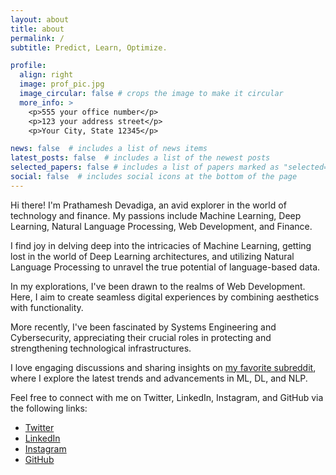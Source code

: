 ```yaml
---
layout: about
title: about
permalink: /
subtitle: Predict, Learn, Optimize. 

profile:
  align: right
  image: prof_pic.jpg
  image_circular: false # crops the image to make it circular
  more_info: >
    <p>555 your office number</p>
    <p>123 your address street</p>
    <p>Your City, State 12345</p>

news: false  # includes a list of news items
latest_posts: false  # includes a list of the newest posts
selected_papers: false # includes a list of papers marked as "selected={true}"
social: false  # includes social icons at the bottom of the page
---
```

Hi there! I'm Prathamesh Devadiga, an avid explorer in the world of technology and finance. My passions include Machine Learning, Deep Learning, Natural Language Processing, Web Development, and Finance.

I find joy in delving deep into the intricacies of Machine Learning, getting lost in the world of Deep Learning architectures, and utilizing Natural Language Processing to unravel the true potential of language-based data.

In my explorations, I've been drawn to the realms of Web Development. Here, I aim to create seamless digital experiences by combining aesthetics with functionality.

More recently, I've been fascinated by Systems Engineering and Cybersecurity, appreciating their crucial roles in protecting and strengthening technological infrastructures.


I love engaging discussions and sharing insights on [my favorite subreddit](http://reddit.com/r/MachineLearning), where I explore the latest trends and advancements in ML, DL, and NLP.

Feel free to connect with me on Twitter, LinkedIn, Instagram, and GitHub via the following links:

- [Twitter](https://twitter.com/PrathameshD_8)
- [LinkedIn](https://www.linkedin.com/in/prathamesh-devadiga/)
- [Instagram](https://www.instagram.com/prathamesh._d/)
- [GitHub](https://github.com/devadigapratham)